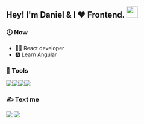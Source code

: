 <h2>Hey! I'm Daniel & I ❤️ Frontend. <img src="https://i.imgur.com/nRiflC0.gif" width="30"></h2>

<h3>🕛 Now</h3>

- 👨‍💻 React developer
- 🅰 Learn Angular

<h3>🔨 Tools</h3>
<p><img src="https://img.shields.io/badge/HTML-239120?style=for-the-badge&logo=html5&logoColor=white" /><img src="https://img.shields.io/badge/CSS3-1572B6?style=for-the-badge&logo=css3&logoColor=white" /><img src="https://img.shields.io/badge/JavaScript-323330?style=for-the-badge&logo=javascript&logoColor=white" /><img src="https://img.shields.io/badge/React-20232A?style=for-the-badge&logo=react&logoColor=white" /></p>

<h3>✍️ Text me</h3>
<a href="https://t.me/danielKhrenov" target="_blank"><img src="https://img.shields.io/badge/Telegram-2CA5E0?style=for-the-badge&logo=telegram&logoColor=white"/></a>
<a href="mailto:klaven011@gmail.com?subject=From Git"><img src="https://img.shields.io/badge/Gmail-D14836?style=for-the-badge&logo=gmail&logoColor=white" /></a>
